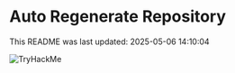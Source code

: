 # Auto Regenerate Repository

This README was last updated: 2025-05-06 14:10:04

 ![TryHackMe](https://tryhackme.com/badge/533634)